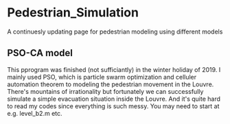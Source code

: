 # Pedestrian_Simulation
A continuesly updating page for pedestrian modeling using different models
## PSO-CA model
This pprogram was finished (not sufficiantly) in the winter holiday of 2019. I mainly used PSO, which is particle swarm optimization and celluler automation theorem to modeling the pedestrian movement in the Louvre. There's mountains of irrationality but fortunately we can successfully simulate a simple evacuation situation inside the Louvre. And it's quite hard to read my codes since everything is such messy. You may need to start at e.g. level_b2.m etc.
